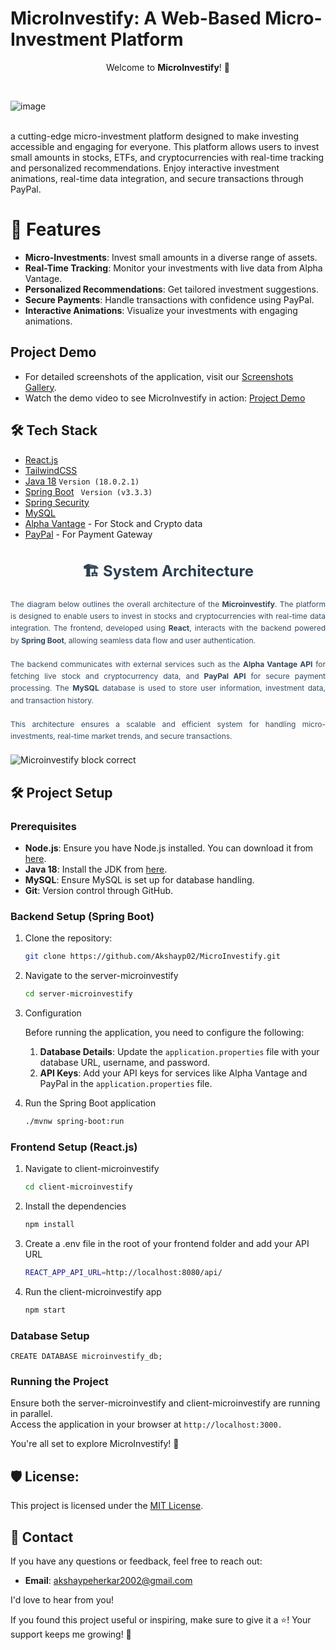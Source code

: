 # MicroInvestify: A Web-Based Micro-Investment Platform

<p align="center">Welcome to <strong>MicroInvestify</strong>! 🎊</p>

<br>

![image](https://github.com/user-attachments/assets/d920ffef-7d86-410f-a289-126c8eb80e47)

<br>
a cutting-edge micro-investment platform designed to make investing accessible and engaging for everyone. This platform allows users to invest small amounts in stocks, ETFs, and cryptocurrencies with real-time tracking and personalized recommendations. Enjoy interactive investment animations, real-time data integration, and secure transactions through PayPal.

# 🚀 Features

- **Micro-Investments**:     Invest small amounts in a diverse range of assets.
- **Real-Time Tracking**:    Monitor your investments with live data from Alpha Vantage.
- **Personalized Recommendations**:    Get tailored investment suggestions.
- **Secure Payments**:    Handle transactions with confidence using PayPal.
- **Interactive Animations**:    Visualize your investments with engaging animations.

## Project Demo 

+ For detailed screenshots of the application, visit our [Screenshots Gallery](screenshots.md).
+ Watch the demo video to see MicroInvestify in action: [Project Demo](https://youtu.be/XTxtFoLZuvk?si=tDA7-OXHlWmofan7)



##  🛠️ Tech Stack
*  [React.js](https://legacy.reactjs.org/docs/getting-started.html)
*  [TailwindCSS](https://tailwindcss.com/)
*  [Java 18](https://docs.oracle.com/en/java/javase/17/)         ``` Version (18.0.2.1) ```
*  [Spring Boot](https://docs.spring.io/spring-boot/index.html)       ``` Version (v3.3.3)```
*  [Spring Security](https://docs.spring.io/spring-boot/index.html)
*  [MySQL](https://dev.mysql.com/doc/)
*  [Alpha Vantage](https://www.alphavantage.co/documentation/) - For Stock and Crypto data
*  [PayPal](https://developer.paypal.com/api/rest/) - For Payment Gateway


<h2 style="font-size: 24px; color: #2c3e50; text-align: center; margin-bottom: 20px;">🏗️ System Architecture</h2>
<p style="font-size: 12px; line-height: 1.6; color: #34495e; text-align: justify; margin-bottom: 20px;">
    The diagram below outlines the overall architecture of the <strong>Microinvestify</strong>. 
    The platform is designed to enable users to invest in stocks and cryptocurrencies with real-time data integration. 
    The frontend, developed using <strong>React</strong>, interacts with the backend powered by <strong>Spring Boot</strong>, 
    allowing seamless data flow and user authentication. 
    <br><br>
    The backend communicates with external services such as the <strong>Alpha Vantage API</strong> for fetching live stock and 
    cryptocurrency data, and <strong>PayPal API</strong> for secure payment processing. The <strong>MySQL</strong> database is 
    used to store user information, investment data, and transaction history.
    <br><br>
    This architecture ensures a scalable and efficient system for handling micro-investments, real-time market trends, 
    and secure transactions.
</p>

![Microinvestify block correct](https://github.com/user-attachments/assets/435a8bf0-da2d-456c-b278-2d59b145140c)

## 🛠️ Project Setup

### Prerequisites
- **Node.js**: Ensure you have Node.js installed. You can download it from [here](https://nodejs.org/).
- **Java 18**: Install the JDK from [here](https://www.oracle.com/java/technologies/javase-jdk18-downloads.html).
- **MySQL**: Ensure MySQL is set up for database handling.
- **Git**: Version control through GitHub.

### Backend Setup (Spring Boot)
1. Clone the repository:
   ```bash
   git clone https://github.com/Akshayp02/MicroInvestify.git
2. Navigate to the server-microinvestify
   ```bash
   cd server-microinvestify
3. Configuration

    Before running the application, you need to configure the following:

    1. **Database Details**: Update the `application.properties` file with your database URL, username, and password.
    2. **API Keys**: Add your API keys for services like Alpha Vantage and PayPal in the `application.properties` file.

4. Run the Spring Boot application
   ```bash
   ./mvnw spring-boot:run
### Frontend Setup (React.js)
1. Navigate to client-microinvestify
   ```bash
   cd client-microinvestify
2. Install the dependencies
    ```bash
    npm install
3. Create a .env file in the root of your frontend folder and add your API URL
   ```bash
   REACT_APP_API_URL=http://localhost:8080/api/
4. Run the client-microinvestify app
   ```bash
   npm start
### Database Setup
    CREATE DATABASE microinvestify_db; 

### Running the Project
Ensure both the server-microinvestify and client-microinvestify are running in parallel.
<br>Access the application in your browser at `http://localhost:3000.`


 You're all set to explore MicroInvestify! 🎉






<h2>🛡️ License:</h2>

This project is licensed under the [MIT License](LICENSE).


## 📧 Contact

If you have any questions or feedback, feel free to reach out:

- **Email**: [akshaypeherkar2002@gmail.com](mailto:akshaypeherkar2002@gmail.com)

I'd love to hear from you! 

If you found this project useful or inspiring, make sure to give it a ⭐️! Your support keeps me growing! 🌟

